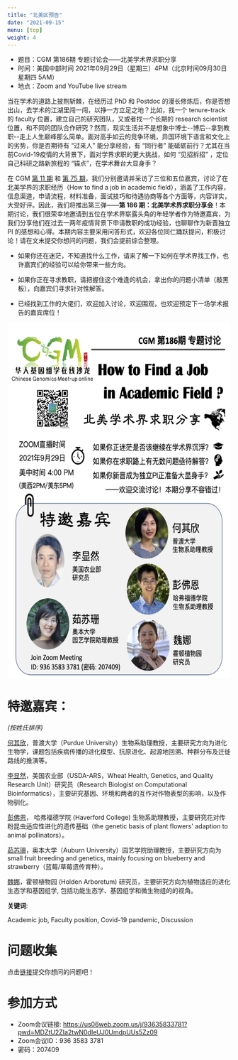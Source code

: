 ```yaml
---
title: "北美区预告"
date: "2021-09-15"
menu: [top]
weight: 4
---
```


- 题目：CGM 第186期 专题讨论会——北美学术界求职分享
- 时间：美国中部时间 2021年09月29日（星期三）4PM（北京时间09月30日 星期四 5AM）
- 地点：Zoom and YouTube live stream


当在学术的道路上披荆斩棘，在经历过 PhD 和 Postdoc 的漫长修炼后，你是否想出山，去学术的江湖里闯一闯，以挣一方立足之地？比如，找一个 tenure-track 的 faculty 位置，建立自己的研究团队，又或者找一个长期的 research scientist 位置，和不同的团队合作研究？然而，现实生活并不是想象中博士--博后--拿到教职--走上人生巅峰那么简单。面对高手如云的竞争环境，异国环境下语言和文化上的劣势，你是否期待有 “过来人” 能分享经验，有 “同行者” 能砥砺前行？尤其在当前Covid-19疫情的大背景下，面对学界求职的更大挑战，如何 “见招拆招” ，定位自己科研之路新旅程的 “锚点”，在学术舞台大显身手？

在 CGM [第 11 期](https://cgmonline.co/2017/08/cgm-%E7%AC%AC11%E6%9C%9Fhow-to-find-a-job-in-academic-field/) 和 [第 75 期](https://cgmonline.co/2019/12/cgm-%E7%AC%AC75%E6%9C%9F%E5%A6%82%E4%BD%95%E5%9C%A8%E5%8C%97%E7%BE%8E%E5%AD%A6%E6%9C%AF%E7%95%8C%E6%89%BE%E5%B7%A5%E4%BD%9C-how-to-find-a-job-in-academic-field/)，我们分别邀请并采访了三位和五位嘉宾，讨论了在北美学界的求职经历（How to find a job in academic field），涵盖了工作内容， 信息渠道，申请流程，材料准备，面试技巧和待遇协商等各个方面等，内容详实，大受好评。因此，我们将推出第三弹——**第 186 期：北美学术界求职分享会**！本期讨论，我们很荣幸地邀请到五位在学术界崭露头角的年轻学者作为特邀嘉宾，为我们分享他们在过去一两年疫情背景下申请教职的成功经验，也聊聊作为新晋独立 PI 的感想和心得。本期内容主要采用问答形式，欢迎各位同仁踊跃提问，积极讨论！请在文末提交你想问的问题，我们会提前综合整理。

- 如果你还在迷茫，不知道找什么工作，请来了解一下如何在学术界找工作，也许嘉宾们的经验可以给你带来一些方向。

- 如果你正在寻求教职，请把握住这个难逢的机会，拿出你的问题小清单（敲黑板），向嘉宾们寻求针对性解答。

- 已经找到工作的大佬们，欢迎加入讨论，欢迎围观，也欢迎预定下一场学术报告的嘉宾席位！


<div align="center">
<img src="https://github.com/qli/qli.github.io/blob/main/images/US186-flyer.png" height=800>
</div>


# 特邀嘉宾：
*(按姓氏排序)*

[何其欣](https://www.qixinhe.net)，普渡大学（Purdue University）生物系助理教授，主要研究方向为进化生物学，课题包括疾病传播的进化模型、抗原进化、起源地回溯、种群分布及迁徙路线的推演等。

[李显然](https://scholar.google.com/citations?user=Oaii0dQAAAAJ&hl=en)，美国农业部（USDA-ARS，Wheat Health, Genetics, and Quality Research Unit）研究员（Research Biologist on Computational Bioinformatics），主要研究基因、环境和两者的互作对作物表型的影响，以及作物驯化。

[彭佛恩](https://www.haverford.edu/users/fpeng)， 哈弗福德学院 (Haverford College) 生物系助理教授，主要研究花对传粉昆虫适应性进化的遗传基础（the genetic basis of plant flowers' adaption to animal pollinators）。

[茹苏珊](https://agriculture.auburn.edu/about/directory/faculty/sushan-ru/)，奥本大学（Auburn University）园艺学院助理教授，主要研究方向为small fruit breeding and genetics, mainly focusing on blueberry and strawberry（蓝莓/草莓遗传育种）。

[魏娜](https://wei-lab.org/)，霍顿植物园 (Holden Arboretum) 研究员，主要研究方向为植物适应的进化生态学和基因组学, 包括功能生态学、基因组学和微生物组的的视角。


**关键词**: 

Academic job, Faculty position, Covid-19 pandemic, Discussion

# 问题收集
点击[链接](https://forms.gle/t3tGMgJkicQc1KqU9)提交你想问的问题吧！

# 参加方式
- Zoom会议链接: https://us06web.zoom.us/j/93635833781?pwd=MDZtU2ZIa2twN0dIeUJ0UmdpUUs5Zz09
- Zoom会议ID：936 3583 3781
- 密码：207409

